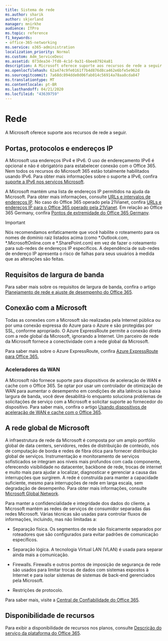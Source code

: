 ```yaml
---
title: Sistema de rede
ms.author: sharik
author: skjerland
manager: mnirkhe
audience: ITPro
ms.topic: reference
f1_keywords:
- office-365-networking
ms.service: o365-administration
localization_priority: Normal
ms.custom: Adm_ServiceDesc
ms.assetid: 073dea34-7fd8-4c1d-9a31-6bee87924a81
description: A Microsoft oferece suporte aos recursos de rede a seguir.
ms.openlocfilehash: 62a474c9fe0161f7b4d876d8ca462e6bfe5e962d
ms.sourcegitcommit: 7a68dc894dde0d06fab014c56914a78aa8cda847
ms.translationtype: MT
ms.contentlocale: pt-BR
ms.lasthandoff: 04/21/2020
ms.locfileid: "43639759"
---
```

# <a name="networking"></a>Rede

A Microsoft oferece suporte aos recursos de rede a seguir.
  
## <a name="ports-protocols-and-ip-addresses"></a>Portas, protocolos e endereços IP

A Microsoft usa endereços IPv4 e IPv6. O uso de endereçamento IPv6 é opcional e não é obrigatório para estabelecer conexão com o Office 365. Nem todos os recursos do Microsoft 365 estão totalmente habilitados usando IPv6. Para obter mais informações sobre o suporte a IPv6, confira [suporte a IPv6 nos serviços Microsoft](https://docs.microsoft.com/office365/enterprise/ipv6-support).
  
A Microsoft mantém uma lista de endereços IP permitidos na ajuda da Microsoft. Para obter mais informações, consulte [URLs e intervalos de endereços IP](https://docs.microsoft.com/office365/enterprise/urls-and-ip-address-ranges). No caso do Office 365 operado pela 21Vianet, confira [URLs e endereços IP para o Office 365 operado pela 21Vianet](https://docs.microsoft.com/office365/enterprise/managing-office-365-endpoints). Em relação ao Office 365 Germany, confira [Pontos de extremidade do Office 365 Germany](https://support.office.com/article/Office-365-Germany-endpoints-8a113a50-0071-4155-bb8e-eba5a8dbd4c8).
  
> [!IMPORTANT]
> Nós recomendamos enfaticamente que você habilite o roteamento para os nomes de domínio raiz listados acima (como \*.Outlook.com, \*.MicrosoftOnline.com e \*.SharePoint.com) em vez de fazer o roteamento para sub-redes de endereços IP específicos. A dependência de sub-redes de endereço IP apresenta o risco de falhas para seus usuários à medida que as alterações são feitas. 
  
## <a name="bandwidth-requirements"></a>Requisitos de largura de banda

Para saber mais sobre os requisitos de largura de banda, confira o artigo [Planejamento de rede e ajuste de desempenho do Office 365](https://docs.microsoft.com/office365/enterprise/network-planning-and-performance).
  
## <a name="connecting-to-microsoft"></a>Conexão com a Microsoft

Todas as conexões com a Microsoft são realizadas pela Internet pública ou por uma conexão expressa do Azure para o Azure e são protegidas por SSL, conforme apropriado. O Azure ExpressRoute permite a conexão direta com a rede global da Microsoft, ignorando a Internet. Um parceiro de rede da Microsoft fornece a conectividade com a rede global da Microsoft.
  
Para saber mais sobre o Azure ExpressRoute, confira [Azure ExpressRoute para Office 365.](https://aka.ms/expressrouteoffice365)
  
### <a name="wan-accelerators"></a>Aceleradores da WAN

A Microsoft não fornece suporte para dispositivos de aceleração de WAN e cache com o Office 365. Se optar por usar um controlador de otimização de WAN para aumentar o desempenho em condições de alta latência ou baixa largura de banda, você deve desabilitá-lo enquanto soluciona problemas de solicitações de serviço com a Microsoft e solicitar suporte ao fornecedor do dispositivo. Para saber mais, confira o artigo [Usando dispositivos de aceleração de WAN e cache com o Office 365](https://support.microsoft.com/help/2690045/using-third-party-network-devices-or-solutions-with-office-365).
  
## <a name="the-global-microsoft-network"></a>A rede global de Microsoft

A infraestrutura de rede da Microsoft é composta por um amplo portfólio global de data centers, servidores, redes de distribuição de conteúdo, nós de computação de borda e redes de fibra ótica para fornecer distribuição global de serviços. Instrumentação e monitoramento de serviços sofisticados se integram aos níveis mais profundos com cada componente, oferecendo visibilidade no datacenter, backbone de rede, trocas de internet e muito mais para ajudar a localizar, diagnosticar e gerenciar a causa das interrupções que surgirem. A rede é construída para manter a capacidade suficiente, mesmo para interrupções de rede em larga escala, sem degradação de desempenho. Para obter mais informações, consulte [Microsoft Global Network](https://docs.microsoft.com/azure/networking/microsoft-global-network). 
  
Para manter a confidencialidade e integridade dos dados do cliente, a Microsoft mantém as redes de serviços de consumidor separadas das redes Microsoft. Várias técnicas são usadas para controlar fluxos de informações, incluindo, mas não limitadas a:
  
- Separação física. Os segmentos de rede são fisicamente separados por roteadores que são configurados para evitar padrões de comunicação específicos.
    
- Separação lógica. A tecnologia Virtual LAN (VLAN) é usada para separar ainda mais a comunicação.
    
- Firewalls. Firewalls e outros pontos de imposição de segurança de rede são usados para limitar trocas de dados com sistemas expostos à Internet e para isolar sistemas de sistemas de back-end gerenciados pela Microsoft. 
    
- Restrições de protocolo.
    
Para saber mais, visite a [Central de Confiabilidade do Office 365](https://www.microsoft.com/trust-center). 
  
## <a name="feature-availability"></a>Disponibilidade de recursos

Para exibir a disponibilidade de recursos nos planos, consulte [Descrição do serviço da plataforma do Office 365](office-365-platform-service-description.md).
  

